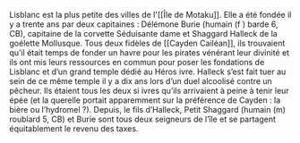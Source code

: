 Lisblanc est la plus petite des villes de l'[[Île de Motaku]]. Elle a été fondée il y a trente ans par deux capitaines : Délémone Burie (humain (f ) barde 6, CB), capitaine de la corvette Séduisante dame et Shaggard Halleck de la goélette Mollusque. Tous deux fidèles de [[Cayden Cailéan]], ils trouvaient qu’il était temps de fonder un havre pour les pirates vénérant leur divinité et ils ont mis leurs ressources en commun pour poser les fondations de Lisblanc et d’un grand temple dédié au Héros ivre. Halleck s’est fait tuer au sein de ce même temple il y a dix ans lors d’un duel alcoolisé contre un pêcheur. Ils étaient tous les deux si ivres qu’ils arrivaient à peine à tenir leur épée (et la querelle portait apparemment sur la préférence de Cayden : la bière ou l’hydromel ?). Depuis, le fils d’Halleck, Petit Shaggard (humain (m) roublard 5, CB) et Burie sont tous deux seigneurs de l’île et se partagent équitablement le revenu des taxes.